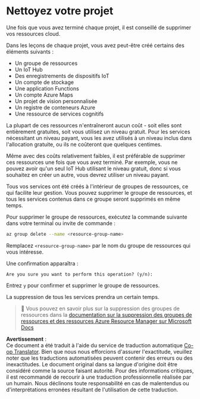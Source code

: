 <!--
CO_OP_TRANSLATOR_METADATA:
{
  "original_hash": "5a94fbab1ba737e9bd6cc6c64f114fa0",
  "translation_date": "2025-08-24T21:00:45+00:00",
  "source_file": "clean-up.md",
  "language_code": "fr"
}
-->
# Nettoyez votre projet

Une fois que vous avez terminé chaque projet, il est conseillé de supprimer vos ressources cloud.

Dans les leçons de chaque projet, vous avez peut-être créé certains des éléments suivants :

* Un groupe de ressources
* Un IoT Hub
* Des enregistrements de dispositifs IoT
* Un compte de stockage
* Une application Functions
* Un compte Azure Maps
* Un projet de vision personnalisée
* Un registre de conteneurs Azure
* Une ressource de services cognitifs

La plupart de ces ressources n'entraîneront aucun coût - soit elles sont entièrement gratuites, soit vous utilisez un niveau gratuit. Pour les services nécessitant un niveau payant, vous les avez utilisés à un niveau inclus dans l'allocation gratuite, ou ils ne coûteront que quelques centimes.

Même avec des coûts relativement faibles, il est préférable de supprimer ces ressources une fois que vous avez terminé. Par exemple, vous ne pouvez avoir qu'un seul IoT Hub utilisant le niveau gratuit, donc si vous souhaitez en créer un autre, vous devrez utiliser un niveau payant.

Tous vos services ont été créés à l'intérieur de groupes de ressources, ce qui facilite leur gestion. Vous pouvez supprimer le groupe de ressources, et tous les services contenus dans ce groupe seront supprimés en même temps.

Pour supprimer le groupe de ressources, exécutez la commande suivante dans votre terminal ou invite de commande :

```sh
az group delete --name <resource-group-name>
```

Remplacez `<resource-group-name>` par le nom du groupe de ressources qui vous intéresse.

Une confirmation apparaîtra :

```output
Are you sure you want to perform this operation? (y/n): 
```

Entrez `y` pour confirmer et supprimer le groupe de ressources.

La suppression de tous les services prendra un certain temps.

> 💁 Vous pouvez en savoir plus sur la suppression des groupes de ressources dans la [documentation sur la suppression des groupes de ressources et des ressources Azure Resource Manager sur Microsoft Docs](https://docs.microsoft.com/azure/azure-resource-manager/management/delete-resource-group?WT.mc_id=academic-17441-jabenn&tabs=azure-cli)

**Avertissement** :  
Ce document a été traduit à l'aide du service de traduction automatique [Co-op Translator](https://github.com/Azure/co-op-translator). Bien que nous nous efforcions d'assurer l'exactitude, veuillez noter que les traductions automatisées peuvent contenir des erreurs ou des inexactitudes. Le document original dans sa langue d'origine doit être considéré comme la source faisant autorité. Pour des informations critiques, il est recommandé de recourir à une traduction professionnelle réalisée par un humain. Nous déclinons toute responsabilité en cas de malentendus ou d'interprétations erronées résultant de l'utilisation de cette traduction.